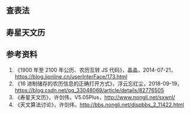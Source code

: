 ## 查表法

## 寿星天文历


## 参考资料

1. 《1900 年至 2100 年公历、农历互转 JS 代码》，晶晶，2014-07-21，https://blog.jjonline.cn/userInterFace/173.html
2. 《16 进制储存的农历信息的正确打开方式》，浮云忘红尘，2018-09-19，https://blog.csdn.net/qq_33048069/article/details/82776505
3. 《寿星天文历》，许剑伟，V5.05Plus，http://www.nongli.net/sxwnl/
4. 《天文算法讨论》，许剑伟，http://bbs.nongli.net/dispbbs_2_11422.html